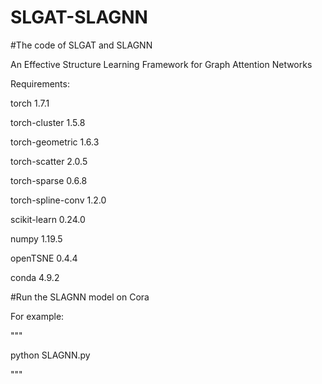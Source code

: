 # SLGAT-SLAGNN

#The code of SLGAT and SLAGNN

An Effective Structure Learning Framework for Graph Attention Networks


Requirements:

torch                              1.7.1

torch-cluster                      1.5.8

torch-geometric                    1.6.3

torch-scatter                      2.0.5

torch-sparse                       0.6.8

torch-spline-conv                  1.2.0

scikit-learn                       0.24.0

numpy                              1.19.5

openTSNE                           0.4.4

conda                              4.9.2


#Run the SLAGNN model on Cora

For example:

"""

python SLAGNN.py

"""


